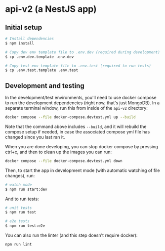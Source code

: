 # api-v2 (a NestJS app)

## Initial setup

```bash
# Install dependencies
$ npm install

# Copy dev env template file to .env.dev (required during development)
$ cp .env.dev.template .env.dev

# Copy test env template file to .env.test (required to run tests)
$ cp .env.test.template .env.test
```

## Development and testing

In the development/test environments, you'll need to use docker compose to run the development dependencies (right now, that's just MongoDB).  In a separate terminal window, run this from inside of the `api-v2` directory:

```bash
docker compose --file docker-compose.devtest.yml up --build
```

Note that the command above includes `--build`, and it will rebuild the compose setup if needed, in case the associated compose yml file has changed since you last ran it.

When you are done developing, you can stop docker compose by pressing ctrl+c, and then to clean up the images you can run:

```bash
docker compose --file docker-compose.devtest.yml down
```

Then, to start the app in development mode (with automatic watching of file changes), run:

```bash
# watch mode
$ npm run start:dev
```

And to run tests:

```bash
# unit tests
$ npm run test

# e2e tests
$ npm run test:e2e
```

You can also run the linter (and this step doesn't require docker):

```bash
npm run lint
```
